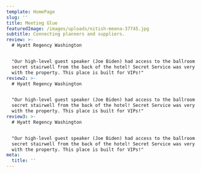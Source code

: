 ```yaml
---
template: HomePage
slug: ''
title: Meeting Glue
featuredImage: /images/uploads/nitish-meena-37745.jpg
subtitle: Connecting planners and suppliers.
review: >-
  # Hyatt Regency Washington


  "Our high-level guest speaker (Joe Biden) had access to the ballroom from a
  secret stairwell from the back of the hotel! Secret Service was very familiar
  with the property. This place is built for VIPs!"
review2: >-
  # Hyatt Regency Washington


  "Our high-level guest speaker (Joe Biden) had access to the ballroom from a
  secret stairwell from the back of the hotel! Secret Service was very familiar
  with the property. This place is built for VIPs!"
review3: >-
  # Hyatt Regency Washington


  "Our high-level guest speaker (Joe Biden) had access to the ballroom from a
  secret stairwell from the back of the hotel! Secret Service was very familiar
  with the property. This place is built for VIPs!"
meta:
  title: ''
---
```


